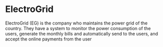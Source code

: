 # ElectroGrid
ElectroGrid (EG) is the company who maintains the power grid of the country. They have a system to monitor the power consumption of the users, generate the monthly bills and automatically send to the users, and accept the online payments from the user

